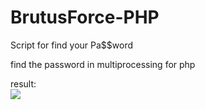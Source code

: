 # BrutusForce-PHP
Script for find your Pa$$word

find the password in multiprocessing for php 

result:  
![](http://www.cuby-hebergs.com/dl/md5.jpg)
